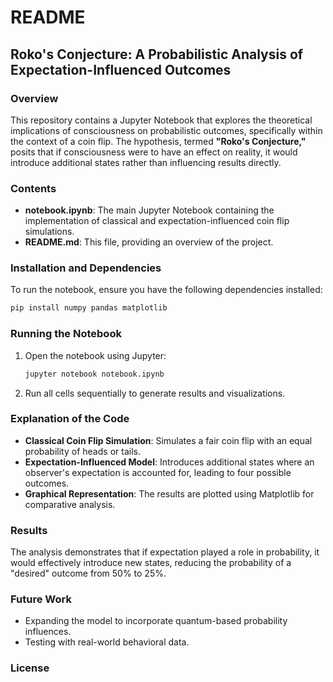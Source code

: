 # README

## Roko's Conjecture: A Probabilistic Analysis of Expectation-Influenced Outcomes

### Overview
This repository contains a Jupyter Notebook that explores the theoretical implications of consciousness on probabilistic outcomes, specifically within the context of a coin flip. The hypothesis, termed **"Roko's Conjecture,"** posits that if consciousness were to have an effect on reality, it would introduce additional states rather than influencing results directly.

### Contents
- **notebook.ipynb**: The main Jupyter Notebook containing the implementation of classical and expectation-influenced coin flip simulations.
- **README.md**: This file, providing an overview of the project.

### Installation and Dependencies
To run the notebook, ensure you have the following dependencies installed:

```bash
pip install numpy pandas matplotlib
```

### Running the Notebook
1. Open the notebook using Jupyter:

   ```bash
   jupyter notebook notebook.ipynb
   ```

2. Run all cells sequentially to generate results and visualizations.

### Explanation of the Code
- **Classical Coin Flip Simulation**: Simulates a fair coin flip with an equal probability of heads or tails.
- **Expectation-Influenced Model**: Introduces additional states where an observer's expectation is accounted for, leading to four possible outcomes.
- **Graphical Representation**: The results are plotted using Matplotlib for comparative analysis.

### Results
The analysis demonstrates that if expectation played a role in probability, it would effectively introduce new states, reducing the probability of a "desired" outcome from 50% to 25%.

### Future Work
- Expanding the model to incorporate quantum-based probability influences.
- Testing with real-world behavioral data.

### License


